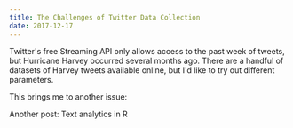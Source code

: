 ```yaml
---
title: The Challenges of Twitter Data Collection
date: 2017-12-17
---
```


Twitter's free Streaming API only allows access to the past week of tweets, but Hurricane Harvey occurred several months ago. There are a handful of datasets of Harvey tweets available online, but I'd like to try out different parameters.

This brings me to another issue: 

Another post:
Text analytics in R